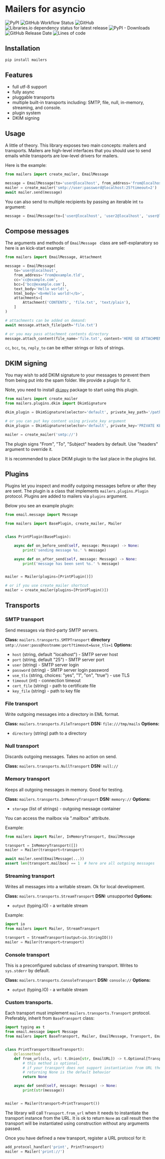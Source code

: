 # Mailers for asyncio

![PyPI](https://img.shields.io/pypi/v/mailers)
![GitHub Workflow Status](https://img.shields.io/github/workflow/status/alex-oleshkevich/mailers/Lint)
![GitHub](https://img.shields.io/github/license/alex-oleshkevich/mailers)
![Libraries.io dependency status for latest release](https://img.shields.io/librariesio/release/pypi/mailers)
![PyPI - Downloads](https://img.shields.io/pypi/dm/mailers)
![GitHub Release Date](https://img.shields.io/github/release-date/alex-oleshkevich/mailers)
![Lines of code](https://img.shields.io/tokei/lines/github/alex-oleshkevich/mailers)

## Installation

```bash
pip install mailers
```

## Features

* full utf-8 support
* fully async
* pluggable transports
* multiple built-in transports including: SMTP, file, null, in-memory, streaming, and console.
* plugin system
* DKIM signing

## Usage

A little of theory. This library exposes two main concepts: mailers and transports. Mailers are high-level interfaces
that you should use to send emails while transports are low-level drivers for mailers.

Here is the example:

```python
from mailers import create_mailer, EmailMessage

message = EmailMessage(to='user@localhost', from_address='from@localhost', subject='Hello', text_body='World!')
mailer = create_mailer('smtp://user:password@localhost:25?timeout=2')
await mailer.send(message)
```

You can also send to multiple recipients by passing an iterable int `to` argument:

```python
message = EmailMessage(to=['user@localhost', 'user2@localhost', 'user@localhost'], ...)
```

## Compose messages

The arguments and methods of `EmailMessage ` class are self-explanatory so here is an kick-start example:

```python
from mailers import EmailMessage, Attachment

message = EmailMessage(
    to='user@localhost',
    from_address='from@example.tld',
    cc='cc@example.com',
    bcc=['bcc@example.com'],
    text_body='Hello world!',
    html_body='<b>Hello world!</b>',
    attachments=[
        Attachment('CONTENTS', 'file.txt', 'text/plain'),
    ]
)

# attachments can be added on demand:
await message.attach_file(path='file.txt')

# or you may pass attachment contents directory
message.attach_content(file_name='file.txt', content='HERE GO ATTACHMENT CONTENTS', mime_type='text/plain')
```

`cc`, `bcc`, `to`, `reply_to` can be either strings or lists of strings.

## DKIM signing

You may wish to add DKIM signature to your messages to prevent them from being put into the spam folder. We provide a
plugin for it.

Note, you need to install [`dkimpy`](https://pypi.org/project/dkimpy/) package to start using this plugin.

```python
from mailers import create_mailer
from mailers.plugins.dkim import DkimSignature

dkim_plugin = DkimSignature(selector='default', private_key_path='/path/to/key.pem')

# or you can put key content using private_key argument
dkim_plugin = DkimSignature(selector='default', private_key='PRIVATE KEY GOES here...')

mailer = create_mailer('smtp://')
```

The plugin signs "From", "To", "Subject" headers by default. Use "headers" argument to override it.

It is recommended to place DKIM plugin to the last place in the plugins list.

## Plugins

Plugins let you inspect and modify outgoing messages before or after they are sent. The plugin is a class that
implements `mailers.plugins.Plugin` protocol. Plugins are added to mailers via `plugins` argument.

Below you see an example plugin:

```python
from email.message import Message

from mailers import BasePlugin, create_mailer, Mailer


class PrintPlugin(BasePlugin):

    async def on_before_send(self, message: Message) -> None:
        print('sending message %s.' % message)

    async def on_after_send(self, message: Message) -> None:
        print('message has been sent %s.' % message)


mailer = Mailer(plugins=[PrintPlugin()])

# or if you use create_mailer shortcut
mailer = create_mailer(plugins=[PrintPlugin()])
```

## Transports

### SMTP transport

Send messages via third-party SMTP servers.

**Class:** `mailers.transports.SMTPTransport`
**directory** `smtp://user:pass@hostname:port?timeout=&use_tls=1`
**Options:**

* `host` (string, default "localhost") - SMTP server host
* `port` (string, default "25") - SMTP server port
* `user` (string) - SMTP server login
* `password` (string) - SMTP server login password
* `use_tls` (string, choices: "yes", "1", "on", "true") - use TLS
* `timeout` (int) - connection timeout
* `cert_file` (string) - path to certificate file
* `key_file` (string) - path to key file

### File transport

Write outgoing messages into a directory in EML format.

**Class:** `mailers.transports.FileTransport`
**DSN:** `file:///tmp/mails`
**Options:**

* `directory` (string) path to a directory

### Null transport

Discards outgoing messages. Takes no action on send.

**Class:** `mailers.transports.NullTransport`
**DSN:** `null://`

### Memory transport

Keeps all outgoing messages in memory. Good for testing.

**Class:** `mailers.transports.InMemoryTransport`
**DSN:** `memory://`
**Options:**

* `storage` (list of strings) - outgoing message container

You can access the mailbox via ".mailbox" attribute.

Example:

```python
from mailers import Mailer, InMemoryTransport, EmailMessage

transport = InMemoryTransport([])
mailer = Mailer(transport=transport)

await mailer.send(EmailMessage(...))
assert len(transport.mailbox) == 1  # here are all outgoing messages
```

### Streaming transport

Writes all messages into a writable stream. Ok for local development.

**Class:** `mailers.transports.StreamTransport`
**DSN:** unsupported
**Options:**

* `output` (typing.IO) - a writable stream

Example:

```python
import io
from mailers import Mailer, StreamTransport

transport = StreamTransport(output=io.StringIO())
mailer = Mailer(transport=transport)
```

### Console transport

This is a preconfigured subclass of streaming transport. Writes to `sys.stderr` by default.

**Class:** `mailers.transports.ConsoleTransport`
**DSN:** `console://`
**Options:**

* `output` (typing.IO) - a writable stream

### Custom transports.

Each transport must implement `mailers.transports.Transport` protocol. Preferably, inherit from `BaseTransport` class:

```python
import typing as t
from email.message import Message
from mailers import BaseTransport, Mailer, EmailMessage, Transport, EmailURL


class PrintTransport(BaseTransport):
    @classmethod
    def from_url(cls, url: t.Union[str, EmailURL]) -> t.Optional[Transport]:
        # this method is optional,
        # if your transport does not support instantiation from URL then return None here.
        # returning None is the default behavior
        return None

    async def send(self, message: Message) -> None:
        print(str(message))


mailer = Mailer(transport=PrintTransport())
```

The library will call `Transport.from_url` when it needs to instantiate the transport instance from the URL. It is ok to
return `None` as call result then the transport will be instantiated using construction without any arguments passed.

Once you have defined a new transport, register a URL protocol for it:

```python
add_protocol_handler('print', PrintTransport)
mailer = Mailer('print://')
```
